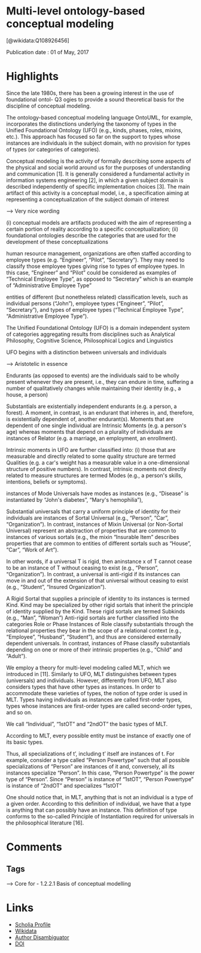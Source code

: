 
Multi-level ontology-based conceptual modeling
==============================================
  
  [@wikidata:Q108926456]  
  
Publication date : 01 of May, 2017  

# Highlights

Since the late 1980s, there has been a growing interest in the use of foundational ontol- Q3
ogies to provide a sound theoretical basis for the discipline of conceptual modeling.

The ontology-based conceptual modeling language OntoUML, for example, incorporates
the distinctions underlying the taxonomy of types in the Unified Foundational Ontology
(UFO) (e.g., kinds, phases, roles, mixins, etc.). This approach has focused so far on the
support to types whose instances are individuals in the subject domain, with no provision
for types of types (or categories of categories).


Conceptual modeling is the activity of formally describing some aspects of the physical and social world around us for
the purposes of understanding and communication [1]. It is generally considered a fundamental activity in information
systems engineering [2], in which a given subject domain is described independently of specific implementation choices [3].
The main artifact of this activity is a conceptual model, i.e., a specification aiming at representing a conceptualization of the
subject domain of interest

--> Very nice wording 

(i) conceptual models are artifacts produced with the aim of representing a certain portion of reality according to a specific conceptualization; 
(ii) foundational ontologies describe the categories that are used for the development of these conceptualizations


human resource management, organizations are often staffed according to employee types (e.g. “Engineer”,
“Pilot”, “Secretary”). They may need to classify those employee types giving rise to types of employee types. In this case,
“Engineer” and “Pilot” could be considered as examples of “Technical Employee Type”, as opposed to “Secretary” which is an
example of “Administrative Employee Type”

entities of different (but nonetheless related) classification levels, such as
individual persons (“John”), employee types (“Engineer”, “Pilot”, “Secretary”), and types of employee types (“Technical Employee Type”, “Administrative Employee Type”).

The Unified Foundational Ontology (UFO) is a domain independent system of categories aggregating results from disciplines such as Analytical Philosophy, Cognitive Science, Philosophical Logics and Linguistics

UFO begins with a distinction between universals and individuals

--> Aristotelic in essence

Endurants (as opposed to events) are the individuals said to be wholly present whenever they are present, i.e., they can endure in time, suffering a
number of qualitatively changes while maintaining their identity (e.g., a house, a person)

Substantials are existentially independent endurants (e.g. a person, a forest). 
A moment, in contrast, is an endurant that inheres in, and, therefore, is existentially dependent of, another endurant(s). 
Moments that are dependent of one single individual are Intrinsic Moments (e.g. a person's age) whereas moments that depend on a plurality of individuals are instances of Relator (e.g. a marriage, an employment, an enrollment).

Intrinsic moments in UFO are further classified into: (i) those that are measurable and directly related to some quality
structure are termed Qualities (e.g. a car's weight has a measurable value in a one-dimensional structure of positive
numbers). In contrast, intrinsic moments not directly related to measure structures are termed Modes (e.g., a person's skills,
intentions, beliefs or symptoms).

instances of Mode Universals have modes as instances (e.g., “Disease” is instantiated by “John's diabetes”, “Mary's hemophilia”),

Substantial universals that carry a uniform principle of identity for their individuals are instances of Sortal
Universal (e.g., “Person”, “Car”, “Organization”). 
In contrast, instances of Mixin Universal (or Non-Sortal Universal) represent an abstraction of properties that are common to instances of various sortals (e.g., the mixin “Insurable Item” describes properties that are common to entities of different sortals such as “House”, “Car”, “Work of Art”).

In other words, if a universal T is rigid, then aninstance x of T cannot cease to be an instance of T without ceasing to exist (e.g., “Person”, “Organization”). 
In contrast, a universal is anti-rigid if its instances can move in and out of the extension of that universal without ceasing to exist (e.g.,
“Student”, “Insured Organization”).


A Rigid Sortal that supplies a principle of identity to its instances is termed Kind. 
Kind may be specialized by other rigid sortals that inherit the principle of identity supplied by the Kind. These rigid
sortals are termed Subkinds (e.g., “Man”, “Woman”)
Anti-rigid sortals are further classified into the categories Role or Phase
Instances of Role classify substantials through the relational properties they bear in the scope of a relational context (e.g.,
“Employee”, “Husband”, “Student”), and thus are considered externally dependent universals. In contrast, instances of Phase
classify substantials depending on one or more of their intrinsic properties (e.g., “Child” and “Adult”).

We employ a theory for multi-level modeling called MLT, which we introduced in [11]. Similarly to UFO, MLT distinguishes between types (universals) and individuals. However, differently from UFO, MLT also considers types that have other types as instances. In order to accommodate these varieties of types, the notion of type order is used in MLT. Types having individuals as instances are called first-order types, types whose instances are first-order types are called second-order types, and so on.

We call “Individual”, “1stOT” and “2ndOT” the basic types of MLT.

According to MLT, every possible entity must be instance of exactly one of its basic types.

Thus, all specializations of t’,
including t’ itself are instances of t. For example, consider a type called “Person Powertype” such that all possible specializations of “Person” are instances of it and, conversely, all its instances specialize “Person”. In this case, “Person Powertype”
is the power type of “Person”. Since “Person” is instance of “1stOT”, “Person Powertype” is instance of “2ndOT” and specializes “1stOT”

 One should notice that, in MLT, anything that is not an individual is a type of a given order. According to this definition of individual, we have that a
type is anything that can possibly have an instance. This definition of type conforms to the so-called Principle of Instantiation required for universals in the philosophical literature [16].





# Comments

## Tags
--> Core for - 1.2.2.1 Basis of conceptual modelling

# Links
  
 * [Scholia Profile](https://scholia.toolforge.org/work/Q108926456)  
 * [Wikidata](https://www.wikidata.org/wiki/Q108926456)  
 * [Author Disambiguator](https://author-disambiguator.toolforge.org/work_item_oauth.php?id=Q108926456&batch_id=&match=1&author_list_id=&doit=Get+author+links+for+work)  
 * [DOI](https://doi.org/10.1016/J.DATAK.2017.03.002)  
